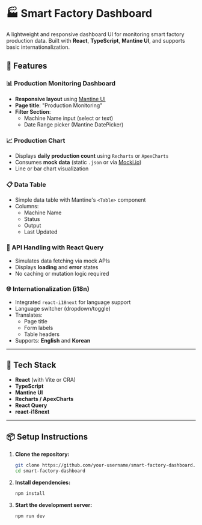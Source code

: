 # 🏭 Smart Factory Dashboard

A lightweight and responsive dashboard UI for monitoring smart factory production data. Built with **React**, **TypeScript**, **Mantine UI**, and supports basic internationalization.

## 🧩 Features

### 📊 Production Monitoring Dashboard
- **Responsive layout** using [Mantine UI](https://mantine.dev/)
- **Page title**: "Production Monitoring"
- **Filter Section**:
  - Machine Name input (select or text)
  - Date Range picker (Mantine DatePicker)

### 📈 Production Chart
- Displays **daily production count** using `Recharts` or `ApexCharts`
- Consumes **mock data** (static `.json` or via [Mocki.io](https://mocki.io/))
- Line or bar chart visualization

### 📋 Data Table
- Simple data table with Mantine's `<Table>` component
- Columns:
  - Machine Name
  - Status
  - Output
  - Last Updated

### 🔁 API Handling with React Query
- Simulates data fetching via mock APIs
- Displays **loading** and **error** states
- No caching or mutation logic required

### 🌐 Internationalization (i18n)
- Integrated `react-i18next` for language support
- Language switcher (dropdown/toggle)
- Translates:
  - Page title
  - Form labels
  - Table headers
- Supports: **English** and **Korean**

---

## 🚀 Tech Stack

- **React** (with Vite or CRA)
- **TypeScript**
- **Mantine UI**
- **Recharts / ApexCharts**
- **React Query**
- **react-i18next**

---

## 📦 Setup Instructions

1. **Clone the repository:**
   ```bash
   git clone https://github.com/your-username/smart-factory-dashboard.git
   cd smart-factory-dashboard
2. **Install dependencies:**
   ```bash
   npm install
3. **Start the development server:**
   ```bash
   npm run dev
